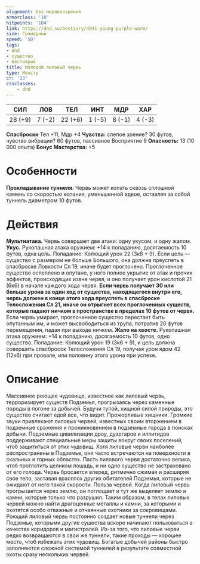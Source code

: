 ```yaml
---
alignment: без мировоззрения
armorclass: '18'
hitpoints: '184'
link: https://dnd.su/bestiary/4941-young-purple-worm/
size: Громадный
speed: '50'
tags:
- dnd
- существо
- бестиарий
title: Молодой лиловый червь
type: Монстр
cr: '13'
cssclasses:
    - dnd
---
```



| СИЛ | ЛОВ | ТЕЛ | ИНТ | МДР | ХАР |
|---|---|---|---|---|---|
| 28 (+9) | 7 (-2) | 22 (+6) | 1 (-5) | 8 (-1) | 4 (-3) |
**Спасброски** Тел +11, Мдр +4
**Чувства:** слепое зрение? 30 футов, чувство вибрации? 60 футов, пассивное Восприятие 9
**Опасность:** 13 (10 000 опыта)
**Бонус Мастерства:** +5


# Особенности
**Прокладывание туннеля.** Червь может копать сквозь сплошной камень со скоростью копания, уменьшенной вдвое, оставляя за собой туннель диаметром 10 футов.


# Действия
**Мультиатака.** Червь совершает две атаки: одну укусом, и одну жалом.
**Укус.** Рукопашная атака оружием: +14 к попаданию, досягаемость 10 футов, одна цель. Попадание: Колющий урон 22 (3к8 + 9). Если цель — существо с размером не больше Большого, она должна преуспеть в спасброске Ловкости Сл 19, иначе будет проглочено. Проглоченное существо ослеплено и опутано, у него полное укрытие от атак и прочих эффектов, происходящих извне червя, и оно получает урон кислотой 21 (6к6) в начале каждого хода червя.
**Если червь получает 30 или больше урона за один ход от существа, находящегося внутри его, червь должен в конце этого хода преуспеть в спасброске Телосложения Сл 21, иначе он отрыгнет всех проглоченных существ, которые падают ничком в пространстве в пределах 10 футов от червя.** Если червь умирает, проглоченное существо перестает быть опутанным им, и может высвободиться из трупа, потратив 20 футов перемещения, падая при выходе ничком.
**Жало на хвосте.** Рукопашная атака оружием: +14 к попаданию, досягаемость 10 футов, одно существо. Попадание: Колющий урон 19 (3к6 + 9), и цель должна совершить спасбросок Телосложения Сл 19, получая урон ядом 42 (12к6) при провале, или половину этого урона при успехе.


# Описание
Массивное роющее чудовище, известное как лиловый червь, терроризирует существ Подземья, прогрызаясь через каменные породы в погоне за добычей. Будучи тупой, хищной силой природы, это существо считает едой все, что видит. Прожорливые хищники. Громкие звуки привлекают лиловых червей, известных своим вторжением в подземные сражения и проникновением в подземные города в поисках добычи. Подземные цивилизации дроу, дуэргаров и иллитидов поддерживают специальные меры защиты вокруг своих поселений, чтоб защититься от этих чудовищ. Хотя лиловые черви наиболее распространены в Подземье, они часто встречаются на поверхности в скальных и горных областях. Пасть лилового червя достаточно велика, чтоб проглотить целиком лошадь, и ни одно существо не застраховано от его голода. Червь бросается вперед, ритмично сжимая и расширяя свое тело, заставая врасплох других обитателей Подземья, которые не ожидают от него такой скорости. Польза червей. Когда лиловый червь прогрызается через землю, он поглощает и тут же выделяет землю и камни, которые только что разрушил. Таким образом, в телах лиловых червей можно найти драгоценные металлы и камни, за которыми и охотятся особо отважные и отчаянные охотники за сокровищами. Роющий лиловый червь постоянно создает новые туннели через Подземье, которыми другие существа вскоре начинают пользоваться в качестве коридоров и магистралей. Из-за того, что лиловые черви редко возвращаются в свои же туннели, такие проходы — хорошее место, чтоб избежать этих чудовищ. Богатые добычей районы быстро заполняются сложной системой туннелей в результате совместной охоты сразу нескольких червей.